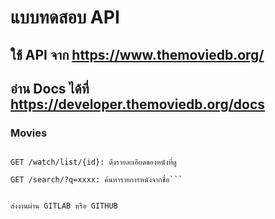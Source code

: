 # แบบทดสอบ API
## ใช้ API จาก https://www.themoviedb.org/

## อ่าน Docs ได้ที่ https://developer.themoviedb.org/docs

### Movies

```GET /watch/list: ดึงข้อมูลหนังทั้งหมด

GET /watch/list/{id}: ดึงรายละเอียดของหนังที่ดู

GET /search/?q=xxxx: ค้นหารายการหนังจากชื่อ```


ส่งงานผ่าน GITLAB หรือ GITHUB
